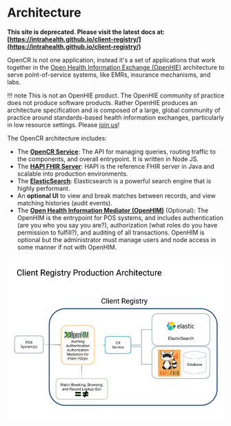 # Architecture

**This site is deprecated. Please visit the latest docs at:[https://intrahealth.github.io/client-registry/](https://intrahealth.github.io/client-registry/)**

OpenCR is not one application, instead it's a set of applications that work together in the [Open Health Information Exchange (OpenHIE)](http://ohie.org) architecture to serve point-of-service systems, like EMRs, insurance mechanisms, and labs.

!!! note
    This is not an OpenHIE product. The OpenHIE community of practice does not produce software products. Rather OpenHIE produces an architecture specification and is composed of a large, global community of practice around standards-based health information exchanges, particularly in low resource settings. Please [join us](https://ohie.org)!

The OpenCR architecture includes:

* The [**OpenCR Service**](https://github.com/intrahealth/client-registry): The API for managing queries, routing traffic to the components, and overall entrypoint. It is written in Node JS.
* The [**HAPI FHIR Server**](http://hapifhir.io): HAPI is the reference FHIR server in Java and scalable into production environments.
* The [**ElasticSearch**](http://elastic.co/products/elasticsearch): Elasticsearch is a powerful search engine that is highly performant.
* An **optional UI** to view and break matches between records, and view matching histories (audit events).
* The [**Open Health Information Mediator (OpenHIM)**](http://openhim.org) (Optional): The OpenHIM is the entrypoint for POS systems, and includes authentication (are you who you say you are?), authorization (what roles do you have permission to fulfill?), and auditing of all transactions. OpenHIM is optional but the administrator must manage users and node access in some manner if not with OpenHIM.

![Alt text](images/production_architecture.png "Production Architecture")

